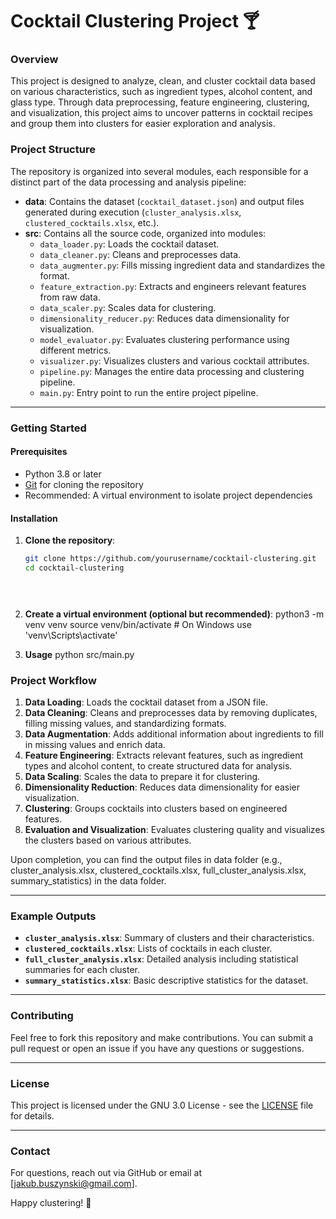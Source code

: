 # Cocktail Clustering Project 🍸

### Overview
This project is designed to analyze, clean, and cluster cocktail data based on various characteristics, such as ingredient types, alcohol content, and glass type. Through data preprocessing, feature engineering, clustering, and visualization, this project aims to uncover patterns in cocktail recipes and group them into clusters for easier exploration and analysis.

### Project Structure
The repository is organized into several modules, each responsible for a distinct part of the data processing and analysis pipeline:

- **data**: Contains the dataset (`cocktail_dataset.json`) and output files generated during execution (`cluster_analysis.xlsx`, `clustered_cocktails.xlsx`, etc.).
- **src**: Contains all the source code, organized into modules:
  - `data_loader.py`: Loads the cocktail dataset.
  - `data_cleaner.py`: Cleans and preprocesses data.
  - `data_augmenter.py`: Fills missing ingredient data and standardizes the format.
  - `feature_extraction.py`: Extracts and engineers relevant features from raw data.
  - `data_scaler.py`: Scales data for clustering.
  - `dimensionality_reducer.py`: Reduces data dimensionality for visualization.
  - `model_evaluator.py`: Evaluates clustering performance using different metrics.
  - `visualizer.py`: Visualizes clusters and various cocktail attributes.
  - `pipeline.py`: Manages the entire data processing and clustering pipeline.
  - `main.py`: Entry point to run the entire project pipeline.

---

### Getting Started

#### Prerequisites
- Python 3.8 or later
- [Git](https://git-scm.com/) for cloning the repository
- Recommended: A virtual environment to isolate project dependencies

#### Installation

1. **Clone the repository**:

   ```bash
   git clone https://github.com/yourusername/cocktail-clustering.git
   cd cocktail-clustering


  

2. **Create a virtual environment (optional but recommended)**:
python3 -m venv venv
source venv/bin/activate  # On Windows use 'venv\Scripts\activate'


3. **Usage**
   python src/main.py
  
### Project Workflow

1. **Data Loading**: Loads the cocktail dataset from a JSON file.
2. **Data Cleaning**: Cleans and preprocesses data by removing duplicates, filling missing values, and standardizing formats.
3. **Data Augmentation**: Adds additional information about ingredients to fill in missing values and enrich data.
4. **Feature Engineering**: Extracts relevant features, such as ingredient types and alcohol content, to create structured data for analysis.
5. **Data Scaling**: Scales the data to prepare it for clustering.
6. **Dimensionality Reduction**: Reduces data dimensionality for easier visualization.
7. **Clustering**: Groups cocktails into clusters based on engineered features.
8. **Evaluation and Visualization**: Evaluates clustering quality and visualizes the clusters based on various attributes.

Upon completion, you can find the output files in data folder (e.g., cluster_analysis.xlsx, clustered_cocktails.xlsx, full_cluster_analysis.xlsx, summary_statistics) in the data folder.

---

### Example Outputs

- **`cluster_analysis.xlsx`**: Summary of clusters and their characteristics.
- **`clustered_cocktails.xlsx`**: Lists of cocktails in each cluster.
- **`full_cluster_analysis.xlsx`**: Detailed analysis including statistical summaries for each cluster.
- **`summary_statistics.xlsx`**: Basic descriptive statistics for the dataset.

---

### Contributing

Feel free to fork this repository and make contributions. You can submit a pull request or open an issue if you have any questions or suggestions.

---

### License

This project is licensed under the GNU 3.0 License - see the [LICENSE](LICENSE) file for details.

---

### Contact

For questions, reach out via GitHub or email at [jakub.buszynski@gmail.com].

Happy clustering! 🎉





